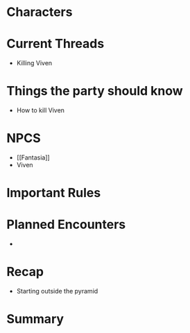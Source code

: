 # Characters


# Current Threads
- Killing Viven

# Things the party should know
- How to kill Viven
# NPCS
- [[Fantasia]]
- Viven

# Important Rules

# Planned Encounters
- 
# Recap
- Starting outside the pyramid
# Summary